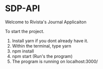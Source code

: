 # SDP-API
Welcome to Rivista's Journal Applicaiton

To start the project.
1. Install yarn if you dont already have it.
2. Within the terminal, type yarn
3. npm install
4. npm start (Run's the program)
5. The program is running on localhost:3000/

